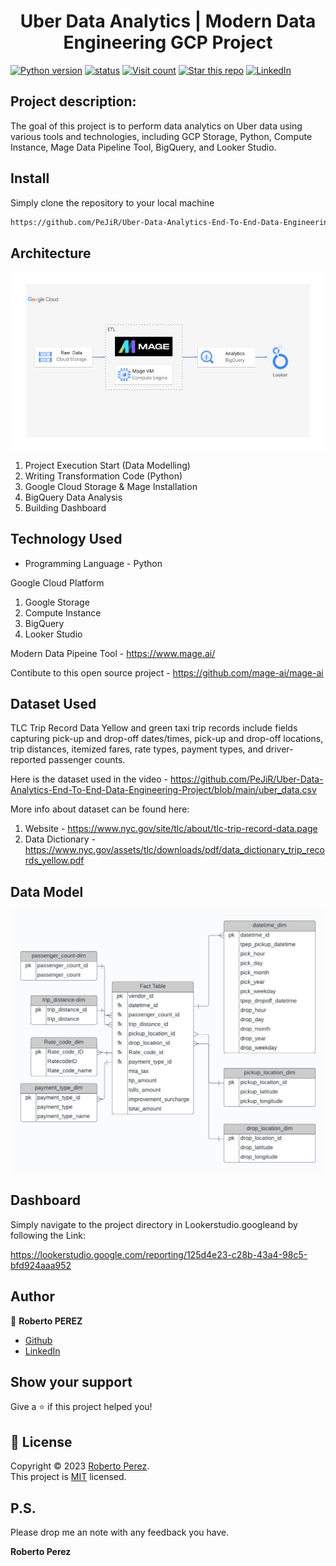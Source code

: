 
<h1 align="center">Uber Data Analytics | Modern Data Engineering GCP Project</h1>
<a href="https://github.com/PeJiR/Uber-Data-Analytics-End-To-End-Data-Engineering-Project.git" target="_blank"> <img border=0 src="https://img.shields.io/badge/python-2.7,%203.6+-blue.svg?style=flat" alt="Python version"></a>
<a href="https://github.com/PeJiR/Uber-Data-Analytics-End-To-End-Data-Engineering-Project.git" target="_blank"><img src="https://img.shields.io/pypi/status/ezibpy.svg?maxAge=60" alt="status"/></a>
<a target="new" href="https://github.com/PeJiR/Calculation-of-employee-turnover-costs.git"><img src="https://hits.seeyoufarm.com/api/count/incr/badge.svg?url=https%3A%2F%2Fgithub.com%2FPeJiR%2FCalculation-of-employee-turnover-costs.git&count_bg=%2379C83D&title_bg=%23555555&icon=&icon_color=%23E7E7E7&title=Views&edge_flat=false" alt="Visit count"/></a>
<a target="new" href="https://github.com/PeJiR/Uber-Data-Analytics-End-To-End-Data-Engineering-Project.git "><img border=0 src="github.com/PeJiR/Uber-Data-Analytics-End-To-End-Data-Engineering-Project.git.svg?style=social&label=Star&maxAge=60" alt="Star this repo"></a>
<a href="https://www.linkedin.com/in/pejir/" target="_blank"><img src="https://img.shields.io/badge/LinkedIn-blue?style=flat&logo=linkedin&labelColor=blue" alt="LinkedIn" /></a>

<!---
<p>
  <img alt="Version" src="https://img.shields.io/badge/version-pejir-blue.svg?cacheSeconds=2592000" />
  <a href="pejir" target="_blank">
    <img alt="Documentation" src="https://img.shields.io/badge/documentation-yes-brightgreen.svg" />
  </a>
  <a href="https://opensource.org/license/mit/" target="_blank">
    <img alt="License: MIT" src="https://img.shields.io/badge/License-MIT-yellow.svg" />
  </a>
  <a href="https://twitter.com/PerezPejir84" target="_blank">
    <img alt="Twitter: pejir" src="https://img.shields.io/twitter/follow/pejir.svg?style=social" />
  </a>
</p>
--->
## Project description: 

The goal of this project is to perform data analytics on Uber data using various tools and technologies, including GCP Storage, Python, Compute Instance, Mage Data Pipeline Tool, BigQuery, and Looker Studio.

<!---
### 🏠 [Homepage](pejir)

### ✨ [Demo](pejir)
--->

## Install
Simply clone the repository to your local machine

```sh
https://github.com/PeJiR/Uber-Data-Analytics-End-To-End-Data-Engineering-Project.git
```
## Architecture 
<img src="architecture.jpg">

1. Project Execution Start (Data Modelling)
2. Writing Transformation Code (Python)
3. Google Cloud Storage & Mage Installation
4. BigQuery Data Analysis
5. Building Dashboard 

## Technology Used
- Programming Language - Python

Google Cloud Platform
1. Google Storage
2. Compute Instance 
3. BigQuery
4. Looker Studio

Modern Data Pipeine Tool - https://www.mage.ai/

Contibute to this open source project - https://github.com/mage-ai/mage-ai


## Dataset Used
TLC Trip Record Data
Yellow and green taxi trip records include fields capturing pick-up and drop-off dates/times, pick-up and drop-off locations, trip distances, itemized fares, rate types, payment types, and driver-reported passenger counts. 

Here is the dataset used in the video - https://github.com/PeJiR/Uber-Data-Analytics-End-To-End-Data-Engineering-Project/blob/main/uber_data.csv

More info about dataset can be found here:
1. Website - https://www.nyc.gov/site/tlc/about/tlc-trip-record-data.page
2. Data Dictionary - https://www.nyc.gov/assets/tlc/downloads/pdf/data_dictionary_trip_records_yellow.pdf

## Data Model
<img src="Uber data model.png">

## Dashboard
Simply navigate to the project directory in Lookerstudio.googleand by following the Link:

https://lookerstudio.google.com/reporting/125d4e23-c28b-43a4-98c5-bfd924aaa952

 

## Author

👤 **Roberto PEREZ**

<!--- 
* [Website](https://pejir.github.io/robertoportfolio.io/ )
* [Twitter](https://twitter.com/pejir)--->
* [Github](https://github.com/pejir)
* [LinkedIn](https://linkedin.com/in/pejir)

<!---
## 🤝 Contributing

Contributions, issues and feature requests are welcome!<br />Feel free to check [issues page](pejir). You can also take a look at the [contributing guide](pejir).
---> 
 
## Show your support

Give a ⭐️ if this project helped you!

<!---
<a href="https://www.patreon.com/pejir">
  <img src="https://c5.patreon.com/external/logo/become_a_patron_button@2x.png" width="160">
</a>
--->

## 📝 License

Copyright © 2023 [Roberto Perez](https://github.com/PeJiR).<br />
This project is [MIT](https://opensource.org/license/mit/) licensed.


P.S.
------------

Please drop me an note with any feedback you have.

**Roberto Perez**
